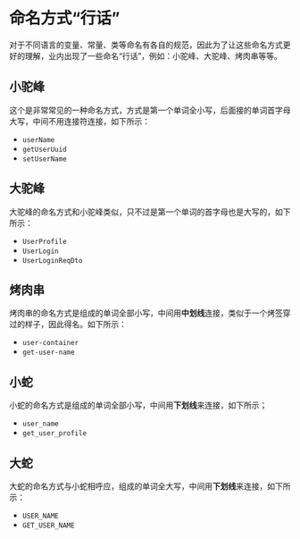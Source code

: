 # 命名方式“行话”

对于不同语言的变量、常量、类等命名有各自的规范，因此为了让这些命名方式更好的理解，业内出现了一些命名“行话”，例如：小驼峰、大驼峰、烤肉串等等。

## 小驼峰

这个是非常常见的一种命名方式，方式是第一个单词全小写，后面接的单词首字母大写，中间不用连接符连接，如下所示：
* `userName`
* `getUserUuid`
* `setUserName`

## 大驼峰

大驼峰的命名方式和小驼峰类似，只不过是第一个单词的首字母也是大写的，如下所示：
* `UserProfile`
* `UserLogin`
* `UserLoginReqDto`

## 烤肉串

烤肉串的命名方式是组成的单词全部小写，中间用**中划线**连接，类似于一个烤签穿过的样子，因此得名。如下所示：
* `user-container`
* `get-user-name`

## 小蛇

小蛇的命名方式是组成的单词全部小写，中间用**下划线**来连接，如下所示；
* `user_name`
* `get_user_profile`

## 大蛇

大蛇的命名方式与小蛇相呼应，组成的单词全大写，中间用**下划线**来连接，如下所示：
* `USER_NAME`
* `GET_USER_NAME`
